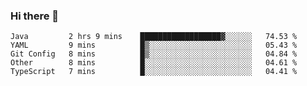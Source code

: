 ### Hi there 👋


<!--START_SECTION:waka-->
```text
Java         2 hrs 9 mins    ██████████████████▓░░░░░░   74.53 % 
YAML         9 mins          █▒░░░░░░░░░░░░░░░░░░░░░░░   05.43 % 
Git Config   8 mins          █▒░░░░░░░░░░░░░░░░░░░░░░░   04.84 % 
Other        8 mins          █░░░░░░░░░░░░░░░░░░░░░░░░   04.61 % 
TypeScript   7 mins          █░░░░░░░░░░░░░░░░░░░░░░░░   04.41 % 
```
<!--END_SECTION:waka-->

<!--
**ssrahul96/ssrahul96** is a ✨ _special_ ✨ repository because its `README.md` (this file) appears on your GitHub profile.

Here are some ideas to get you started:

- 🔭 I’m currently working on ...
- 🌱 I’m currently learning ...
- 👯 I’m looking to collaborate on ...
- 🤔 I’m looking for help with ...
- 💬 Ask me about ...
- 📫 How to reach me: ...
- 😄 Pronouns: ...
- ⚡ Fun fact: ...
-->
